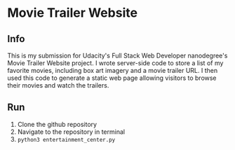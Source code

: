# Movie Trailer Website
## Info
This is my submission for Udacity's Full Stack Web Developer nanodegree's Movie Trailer Website project. I wrote server-side code to store a list of my favorite movies, including box art imagery and a movie trailer URL. I then used this code to generate a static web page allowing visitors to browse their movies and watch the trailers.
## Run
1. Clone the github repository
2. Navigate to the repository in terminal
3. `python3 entertainment_center.py`

